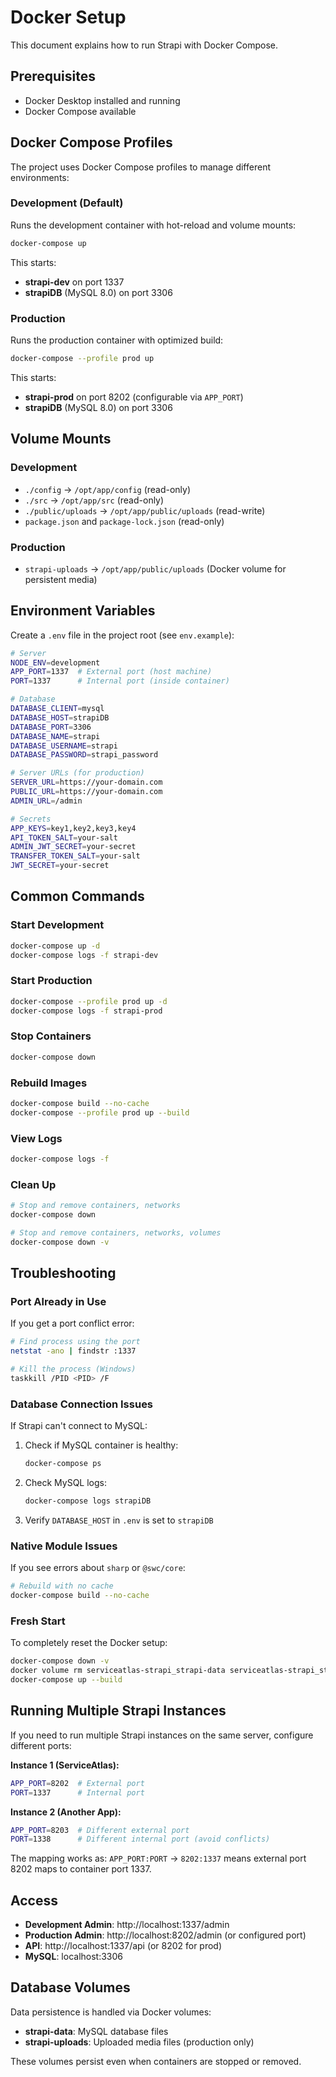 # Docker Setup

This document explains how to run Strapi with Docker Compose.

## Prerequisites

- Docker Desktop installed and running
- Docker Compose available

## Docker Compose Profiles

The project uses Docker Compose profiles to manage different environments:

### Development (Default)
Runs the development container with hot-reload and volume mounts:

```bash
docker-compose up
```

This starts:
- **strapi-dev** on port 1337
- **strapiDB** (MySQL 8.0) on port 3306

### Production
Runs the production container with optimized build:

```bash
docker-compose --profile prod up
```

This starts:
- **strapi-prod** on port 8202 (configurable via `APP_PORT`)
- **strapiDB** (MySQL 8.0) on port 3306

## Volume Mounts

### Development
- `./config` → `/opt/app/config` (read-only)
- `./src` → `/opt/app/src` (read-only)
- `./public/uploads` → `/opt/app/public/uploads` (read-write)
- `package.json` and `package-lock.json` (read-only)

### Production
- `strapi-uploads` → `/opt/app/public/uploads` (Docker volume for persistent media)

## Environment Variables

Create a `.env` file in the project root (see `env.example`):

```bash
# Server
NODE_ENV=development
APP_PORT=1337  # External port (host machine)
PORT=1337      # Internal port (inside container)

# Database
DATABASE_CLIENT=mysql
DATABASE_HOST=strapiDB
DATABASE_PORT=3306
DATABASE_NAME=strapi
DATABASE_USERNAME=strapi
DATABASE_PASSWORD=strapi_password

# Server URLs (for production)
SERVER_URL=https://your-domain.com
PUBLIC_URL=https://your-domain.com
ADMIN_URL=/admin

# Secrets
APP_KEYS=key1,key2,key3,key4
API_TOKEN_SALT=your-salt
ADMIN_JWT_SECRET=your-secret
TRANSFER_TOKEN_SALT=your-salt
JWT_SECRET=your-secret
```

## Common Commands

### Start Development
```bash
docker-compose up -d
docker-compose logs -f strapi-dev
```

### Start Production
```bash
docker-compose --profile prod up -d
docker-compose logs -f strapi-prod
```

### Stop Containers
```bash
docker-compose down
```

### Rebuild Images
```bash
docker-compose build --no-cache
docker-compose --profile prod up --build
```

### View Logs
```bash
docker-compose logs -f
```

### Clean Up
```bash
# Stop and remove containers, networks
docker-compose down

# Stop and remove containers, networks, volumes
docker-compose down -v
```

## Troubleshooting

### Port Already in Use
If you get a port conflict error:

```bash
# Find process using the port
netstat -ano | findstr :1337

# Kill the process (Windows)
taskkill /PID <PID> /F
```

### Database Connection Issues
If Strapi can't connect to MySQL:

1. Check if MySQL container is healthy:
   ```bash
   docker-compose ps
   ```

2. Check MySQL logs:
   ```bash
   docker-compose logs strapiDB
   ```

3. Verify `DATABASE_HOST` in `.env` is set to `strapiDB`

### Native Module Issues
If you see errors about `sharp` or `@swc/core`:

```bash
# Rebuild with no cache
docker-compose build --no-cache
```

### Fresh Start
To completely reset the Docker setup:

```bash
docker-compose down -v
docker volume rm serviceatlas-strapi_strapi-data serviceatlas-strapi_strapi-uploads
docker-compose up --build
```

## Running Multiple Strapi Instances

If you need to run multiple Strapi instances on the same server, configure different ports:

**Instance 1 (ServiceAtlas):**
```bash
APP_PORT=8202  # External port
PORT=1337      # Internal port
```

**Instance 2 (Another App):**
```bash
APP_PORT=8203  # Different external port
PORT=1338      # Different internal port (avoid conflicts)
```

The mapping works as: `APP_PORT:PORT` → `8202:1337` means external port 8202 maps to container port 1337.

## Access

- **Development Admin**: http://localhost:1337/admin
- **Production Admin**: http://localhost:8202/admin (or configured port)
- **API**: http://localhost:1337/api (or 8202 for prod)
- **MySQL**: localhost:3306

## Database Volumes

Data persistence is handled via Docker volumes:

- **strapi-data**: MySQL database files
- **strapi-uploads**: Uploaded media files (production only)

These volumes persist even when containers are stopped or removed.

